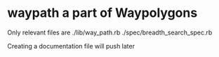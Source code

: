 # waypath  a part of Waypolygons

Only relevant files are
  ./lib/way_path.rb
  ./spec/breadth_search_spec.rb
  
Creating a documentation file will push later
